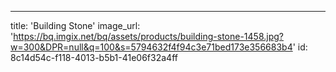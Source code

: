 ---
title: 'Building Stone'
image_url: 'https://bq.imgix.net/bq/assets/products/building-stone-1458.jpg?w=300&DPR=null&q=100&s=5794632f4f94c3e71bed173e356683b4'
id: 8c14d54c-f118-4013-b5b1-41e06f32a4ff
